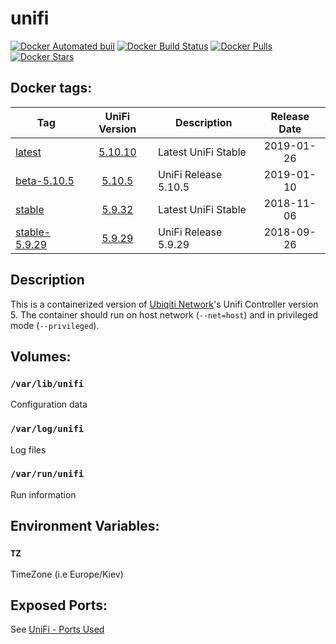 # unifi

[![Docker Automated buil](https://img.shields.io/docker/automated/alexl78/unifi.svg)]() [![Docker Build Status](https://img.shields.io/docker/build/alexl78/unifi.svg)]() [![Docker Pulls](https://img.shields.io/docker/pulls/alexl78/unifi.svg)]() [![Docker Stars](https://img.shields.io/docker/stars/alexl78/unifi.svg)]()

## Docker tags:
| Tag | UniFi Version | Description | Release Date |
| --- | :---: | --- | :---: |
| [latest](https://github.com/alexl78/docker-unifi/blob/master/Dockerfile) | [5.10.10](https://community.ubnt.com/t5/UniFi-Beta-Blog/UniFi-Network-Controller-5-10-10-Stable-Candidate-has-been/ba-p/2649077) | Latest UniFi Stable | 2019-01-26|
| [beta-5.10.5](https://github.com/alexl78/docker-unifi/blob/beta-5.10.5/Dockerfile) | [5.10.5](https://community.ubnt.com/t5/UniFi-Beta-Blog/UniFi-Network-Controller-5-10-5-beta-has-been-released/ba-p/2627904) |  UniFi Release 5.10.5 | 2019-01-10|
| [stable](https://github.com/alexl78/docker-unifi/blob/5.9/Dockerfile) | [5.9.32](https://community.ubnt.com/t5/UniFi-Beta-Blog/UniFi-SDN-Controller-5-9-32-Stable-Candidate-has-been-released/ba-p/2555555) | Latest UniFi Stable | 2018-11-06|
| [stable-5.9.29](https://github.com/alexl78/docker-unifi/blob/stable-5.9.29/Dockerfile) | [5.9.29](https://community.ubnt.com/t5/UniFi-Updates-Blog/UniFi-SDN-Controller-5-9-29-Stable-Candidate-has-been-released/ba-p/2507610) | UniFi Release 5.9.29 | 2018-09-26|

## Description
This is a containerized version of [Ubiqiti Network](https://www.ubnt.com/)'s Unifi Controller version 5.
The container should run on host network (`--net=host`) and in privileged mode (`--privileged`).

## Volumes:
### `/var/lib/unifi`
Configuration data

### `/var/log/unifi`
Log files

### `/var/run/unifi`
Run information

## Environment Variables:

### `TZ`

TimeZone (i.e Europe/Kiev)

## Exposed Ports:
See [UniFi - Ports Used](https://help.ubnt.com/hc/en-us/articles/218506997-UniFi-Ports-Used)
